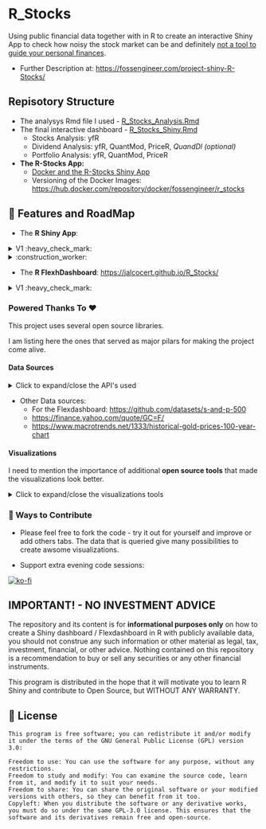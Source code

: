 # R_Stocks

Using public financial data together with in R to create an interactive Shiny App to check how noisy the stock market can be and definitely [not a tool to guide your personal finances](https://github.com/JAlcocerT/R_Stocks#important---no-investment-advice).

* Further Description at: <https://fossengineer.com/project-shiny-R-Stocks/>

## Repisotory Structure

* The analysys Rmd file I used - [R_Stocks_Analysis.Rmd](https://github.com/JAlcocerT/R_Stocks/blob/main/R_Stocks_Analysis.Rmd)
* The final interactive dashboard - [R_Stocks_Shiny.Rmd](https://github.com/JAlcocerT/R_Stocks/blob/main/R_Stocks_Shiny.Rmd)
    * Stocks Analysis: yfR
    * Dividend Analysis: yfR, QuantMod, PriceR, *QuandDl (optional)*
    * Portfolio Analysis: yfR, QuantMod, PriceR
* **The R-Stocks App:**
    * [Docker and the R-Stocks Shiny App](https://fossengineer.com/building-r-shiny-apps-container-image-with-docker/)
    * Versioning of the Docker Images: <https://hub.docker.com/repository/docker/fossengineer/r_stocks>

## 🎯 Features and RoadMap

* The **R Shiny App**:

<details>
  <summary>V1  :heavy_check_mark:</summary>
  &nbsp;

* Visualize historical trends on the specified stocks/index
* Visualize the dividend trends on different stocks, considering the different splits over the time 
* Portfolio Analysis - Check how the valuation and dividend of a given number of stocks initially
* Improve UI 

* V1.1: Selecting the stocks as environment variable in docker-compose.yml

</details>

<details>
  <summary>:construction_worker:</summary>
  &nbsp;

* Add Re-Investment capability
* To try the Shinylive package

</details>

* The **R FlexhDashboard**: <https://jalcocert.github.io/R_Stocks/>

<details>
  <summary>V1  :heavy_check_mark:</summary>
  &nbsp;

* Given SP500 historical data, to classify months as per 'boom/burst'

</details>


### Powered Thanks To ❤️

This project uses several open source libraries. 

I am listing here the ones that served as major pilars for making the project come alive.
#### Data Sources

<details>
  <summary>Click to expand/close the API's used</summary>
  &nbsp;

* <https://github.com/ropensci/yfR>
    * [Discovering the yfR package](https://fossengineer.com/r-yfR-package-guide/)
* <https://github.com/stevecondylios/priceR>
    * [Querying currency pairs with PriceR](https://fossengineer.com/r-priceR-package-guide/)
* <https://github.com/joshuaulrich/quantmod>
    * [My guide for QuantMod Package](https://fossengineer.com/r-Quantmod-package-guide/)
* <https://github.com/quandl/quandl-r>
    * [Using the quandl R Package](https://fossengineer.com/r-quandl-package-guide/)

</details>

* Other Data sources:
    * For the Flexdashboard: <https://github.com/datasets/s-and-p-500>
    * <https://finance.yahoo.com/quote/GC=F/> 
    * <https://www.macrotrends.net/1333/historical-gold-prices-100-year-chart>


#### Visualizations

I need to mention the importance of additional **open source tools** that made the visualizations look better.

<details>
  <summary>Click to expand/close the visualizations tools</summary>
  &nbsp;

* <https://github.com/plotly/plotly.R>
* <https://github.com/rstudio/shiny>
* <https://bootswatch.com/>
* <https://github.com/rstudio/bslib>
* <https://r-graph-gallery.com/38-rcolorbrewers-palettes.html>

</details>


### :loudspeaker: Ways to Contribute

* Please feel free to fork the code - try it out for yourself and improve or add others tabs. The data that is queried give many possibilities to create awsome visualizations.

* Support extra evening code sessions:

[![ko-fi](https://ko-fi.com/img/githubbutton_sm.svg)](https://ko-fi.com/Z8Z1QPGUM)

## IMPORTANT! - NO INVESTMENT ADVICE

The repository and its content is for **informational purposes only** on how to create a Shiny dashboard / Flexdashboard in R with publicly available data, you should not construe any such information or other material as legal, tax, investment, financial, or other advice. Nothing contained on this repository is a recommendation to buy or sell any securities or any other financial instruments.

This program is distributed in the hope that it will motivate you to learn R Shiny and contribute to Open Source, but WITHOUT ANY WARRANTY.

## :scroll: License

    This program is free software; you can redistribute it and/or modify
    it under the terms of the GNU General Public License (GPL) version 3.0:

    Freedom to use: You can use the software for any purpose, without any restrictions.
    Freedom to study and modify: You can examine the source code, learn from it, and modify it to suit your needs.
    Freedom to share: You can share the original software or your modified versions with others, so they can benefit from it too.
    Copyleft: When you distribute the software or any derivative works, you must do so under the same GPL-3.0 license. This ensures that the software and its derivatives remain free and open-source.
